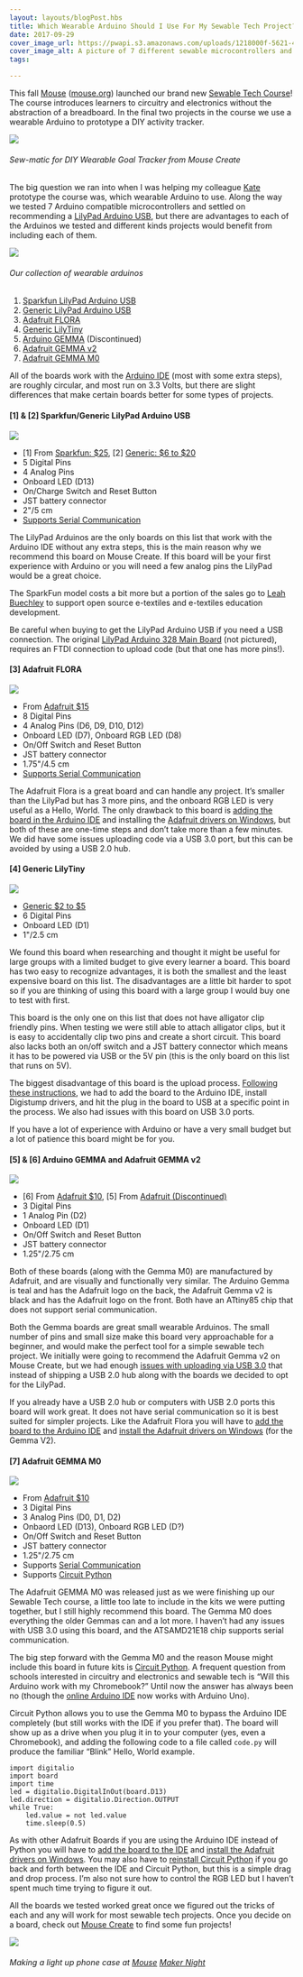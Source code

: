 ```yaml
---
layout: layouts/blogPost.hbs
title: Which Wearable Arduino Should I Use For My Sewable Tech Project?
date: 2017-09-29
cover_image_url: https://pwapi.s3.amazonaws.com/uploads/1218000f-5621-4d6c-8d19-2de6c9670946
cover_image_alt: A picture of 7 different sewable microcontrollers and a Mouse sticker
tags:

---
```


This fall [Mouse](https://medium.com/@mouse_org) ([mouse.org](http://mouse.org)) launched our brand new [Sewable Tech Course](https://mouse.org/mouse-courses)! The course introduces learners to circuitry and electronics without the abstraction of a breadboard. In the final two projects in the course we use a wearable Arduino to prototype a DIY activity tracker.
 
![](https://cdn-images-1.medium.com/max/1600/1*gfNKPipgo0Yp_bZLJLg7MQ.png)
 
###### Sew-matic for DIY Wearable Goal Tracker from Mouse Create
 
The big question we ran into when I was helping my colleague [Kate](https://twitter.com/katermouse) prototype the course was, which wearable Arduino to use. Along the way we tested 7 Arduino compatible microcontrollers and settled on recommending a [LilyPad Arduino USB](https://www.sparkfun.com/products/12049), but there are advantages to each of the Arduinos we tested and different kinds projects would benefit from including each of them.
 
![](https://cdn-images-1.medium.com/max/1600/1*nxNOfE_aAIHrgXcgX8GSLQ.jpeg)
 
###### Our collection of wearable arduinos
 
1. [Sparkfun LilyPad Arduino USB](https://www.sparkfun.com/products/12049)
2. [Generic LilyPad Arduino USB](https://www.ebay.com/sch/i.html?_nkw=LilyPad+Arduino+USB+ATmega32U4)
3. [Adafruit FLORA](https://www.adafruit.com/product/659)
4. [Generic LilyTiny](https://www.ebay.com/sch/i.html?_nkw=LilyTiny)
5. [Arduino GEMMA](https://www.adafruit.com/product/2470) (Discontinued)
6. [Adafruit GEMMA v2](https://www.adafruit.com/product/1222)
7. [Adafruit GEMMA M0](https://www.adafruit.com/product/3501)
 
All of the boards work with the [Arduino IDE](https://www.arduino.cc/en/Main/Software) (most with some extra steps), are roughly circular, and most run on 3.3 Volts, but there are slight differences that make certain boards better for some types of projects.
 
#### [1] &amp; [2] Sparkfun/Generic LilyPad Arduino USB
 
![](https://cdn-images-1.medium.com/max/1600/1*FWirsLamzgR-H2Wbht2ZYg.jpeg)
 
* [1] From [Sparkfun: $25](https://www.sparkfun.com/products/12049), [2] [Generic: $6 to $20](https://www.ebay.com/sch/i.html?_nkw=LilyPad+Arduino+USB+ATmega32U4)
* 5 Digital Pins
* 4 Analog Pins
* Onboard LED (D13)
* On/Charge Switch and Reset Button
* JST battery connector
* 2"/5 cm
* [Supports Serial Communication](https://www.arduino.cc/en/Reference/Serial)
 
The LilyPad Arduinos are the only boards on this list that work with the Arduino IDE without any extra steps, this is the main reason why we recommend this board on Mouse Create. If this board will be your first experience with Arduino or you will need a few analog pins the LilyPad would be a great choice.
 
The SparkFun model costs a bit more but a portion of the sales go to [Leah Buechley](http://leahbuechley.com/) to support open source e-textiles and e-textiles education development.
 
Be careful when buying to get the LilyPad Arduino USB if you need a USB connection. The original [LilyPad Arduino 328 Main Board](https://www.sparkfun.com/products/13342) (not pictured), requires an FTDI connection to upload code (but that one has more pins!).
 
#### [3] Adafruit FLORA
 
![](https://cdn-images-1.medium.com/max/1600/1*WOH8dSMPKiHUzYIAU4WerQ.jpeg)
 
* From [Adafruit $15](https://www.adafruit.com/product/659)
* 8 Digital Pins
* 4 Analog Pins (D6, D9, D10, D12)
* Onboard LED (D7), Onboard RGB LED (D8)
* On/Off Switch and Reset Button
* JST battery connector
* 1.75"/4.5 cm
* [Supports Serial Communication](https://www.arduino.cc/en/Reference/Serial)
 
The Adafruit Flora is a great board and can handle any project. It’s smaller than the LilyPad but has 3 more pins, and the onboard RGB LED is very useful as a Hello, World. The only drawback to this board is [adding the board in the Arduino IDE](https://learn.adafruit.com/add-boards-arduino-v164/overview) and installing the [Adafruit drivers on Windows](https://learn.adafruit.com/adafruit-arduino-ide-setup/windows-driver-installation), but both of these are one-time steps and don’t take more than a few minutes. We did have some issues uploading code via a USB 3.0 port, but this can be avoided by using a USB 2.0 hub.
 
#### [4] Generic LilyTiny
 
![](https://cdn-images-1.medium.com/max/1600/1*6Cx0oeFjZ0aGB6ek2vzCtQ.jpeg)
 
* [Generic $2 to $5](https://www.ebay.com/sch/i.html?_nkw=LilyTiny)
* 6 Digital Pins
* Onboard LED (D1)
* 1"/2.5 cm
 
We found this board when researching and thought it might be useful for large groups with a limited budget to give every learner a board. This board has two easy to recognize advantages, it is both the smallest and the least expensive board on this list. The disadvantages are a little bit harder to spot so if you are thinking of using this board with a large group I would buy one to test with first.
 
This board is the only one on this list that does not have alligator clip friendly pins. When testing we were still able to attach alligator clips, but it is easy to accidentally clip two pins and create a short circuit. This board also lacks both an on/off switch and a JST battery connector which means it has to be powered via USB or the 5V pin (this is the only board on this list that runs on 5V).
 
The biggest disadvantage of this board is the upload process. [Following these instructions](https://digistump.com/wiki/digispark/tutorials/connecting), we had to add the board to the Arduino IDE, install Digistump drivers, and hit the plug in the board to USB at a specific point in the process. We also had issues with this board on USB 3.0 ports.
 
If you have a lot of experience with Arduino or have a very small budget but a lot of patience this board might be for you.
 
#### [5] &amp; [6] Arduino GEMMA and Adafruit GEMMA v2
 
![](https://cdn-images-1.medium.com/max/1600/1*MyLI2jE1Oo2yA6sYbYQKCA.jpeg)
 
* [6] From [Adafruit $10](https://www.adafruit.com/product/1222), [5] From [Adafruit (Discontinued)](https://www.adafruit.com/product/2470)
* 3 Digital Pins
* 1 Analog Pin (D2)
* Onboard LED (D1)
* On/Off Switch and Reset Button
* JST battery connector
* 1.25"/2.75 cm
 
Both of these boards (along with the Gemma M0) are manufactured by Adafruit, and are visually and functionally very similar. The Arduino Gemma is teal and has the Adafruit logo on the back, the Adafruit Gemma v2 is black and has the Adafruit logo on the front. Both have an ATtiny85 chip that does not support serial communication.
 
Both the Gemma boards are great small wearable Arduinos. The small number of pins and small size make this board very approachable for a beginner, and would make the perfect tool for a simple sewable tech project. We initially were going to recommend the Adafruit Gemma v2 on Mouse Create, but we had enough [issues with uploading via USB 3.0](https://learn.adafruit.com/introducing-gemma/about-the-bootloader) that instead of shipping a USB 2.0 hub along with the boards we decided to opt for the LilyPad.
 
If you already have a USB 2.0 hub or computers with USB 2.0 ports this board will work great. It does not have serial communication so it is best suited for simpler projects. Like the Adafruit Flora you will have to [add the board to the Arduino IDE](https://learn.adafruit.com/add-boards-arduino-v164/overview) and [install the Adafruit drivers on Windows](https://learn.adafruit.com/adafruit-arduino-ide-setup/windows-driver-installation) (for the Gemma V2).
 
#### [7] Adafruit GEMMA M0
 
![](https://cdn-images-1.medium.com/max/1600/1*Qyf4eRy8XKT-_OwYjHu9xw.jpeg)
 
* From [Adafruit $10](https://www.adafruit.com/product/3501)
* 3 Digital Pins
* 3 Analog Pins (D0, D1, D2)
* Onbaord LED (D13), Onboard RGB LED (D?)
* On/Off Switch and Reset Button
* JST battery connector
* 1.25"/2.75 cm
* Supports [Serial Communication](https://www.arduino.cc/en/Reference/Serial)
* Supports [Circuit Python](https://blog.adafruit.com/2017/01/09/welcome-to-the-adafruit-circuitpython-beta/)
 
The Adafruit GEMMA M0 was released just as we were finishing up our Sewable Tech course, a little too late to include in the kits we were putting together, but I still highly recommend this board. The Gemma M0 does everything the older Gemmas can and a lot more. I haven’t had any issues with USB 3.0 using this board, and the ATSAMD21E18 chip supports serial communication.
 
The big step forward with the Gemma M0 and the reason Mouse might include this board in future kits is [Circuit Python](https://blog.adafruit.com/2017/01/09/welcome-to-the-adafruit-circuitpython-beta/). A frequent question from schools interested in circuitry and electronics and sewable tech is “Will this Arduino work with my Chromebook?” Until now the answer has always been no (though the [online Arduino IDE](https://www.arduino.cc/en/Main/Software) now works with Arduino Uno).
 
Circuit Python allows you to use the Gemma M0 to bypass the Arduino IDE completely (but still works with the IDE if you prefer that). The board will show up as a drive when you plug it in to your computer (yes, even a Chromebook), and adding the following code to a file called `code.py` will produce the familiar “Blink” Hello, World example.
 
```
import digitalio
import board
import time
led = digitalio.DigitalInOut(board.D13)
led.direction = digitalio.Direction.OUTPUT
while True:
    led.value = not led.value
    time.sleep(0.5)
```
As with other Adafruit Boards if you are using the Arduino IDE instead of Python you will have to [add the board to the IDE](https://learn.adafruit.com/add-boards-arduino-v164/overview) and [install the Adafruit drivers on Windows](https://learn.adafruit.com/adafruit-arduino-ide-setup/windows-driver-installation). You may also have to [reinstall Circuit Python](https://learn.adafruit.com/adafruit-gemma-m0/circuitpython) if you go back and forth between the IDE and Circuit Python, but this is a simple drag and drop process. I’m also not sure how to control the RGB LED but I haven’t spent much time trying to figure it out.
 
All the boards we tested worked great once we figured out the tricks of each and any will work for most sewable tech projects. Once you decide on a board, check out [Mouse Create](https://mouse.org/work) to find some fun projects!
 
![](https://cdn-images-1.medium.com/max/1600/1*dNpQjlUdHIzaTusjw9ERRw.jpeg)
 
###### Making a light up phone case at [Mouse](https://medium.com/@mouse_org) [Maker Night](https://mouse.org/makernight)